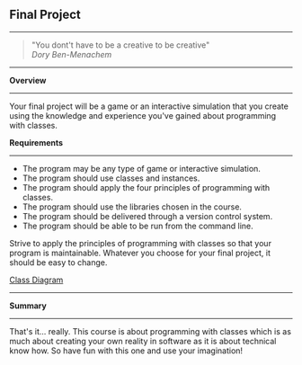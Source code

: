 ## Final Project
***
>"You dont't have to be a creative to be creative"  
>*Dory Ben-Menachem*
***

**Overview**
***
Your final project will be a game or an interactive simulation that you create using the knowledge and experience you've gained about programming with classes.

**Requirements**
***
- The program may be any type of game or interactive simulation.
- The program should use classes and instances.
- The program should apply the four principles of programming with classes.
- The program should use the libraries chosen in the course.
- The program should be delivered through a version control system.
- The program should be able to be run from the command line.

Strive to apply the principles of programming with classes so that your program is maintainable. Whatever you choose for your final project, it should be easy to change.

[Class Diagram](https://drive.google.com/file/d/1ZvzqYKw8NqGyFyLo9izExjOOOlmwU9cr/view?usp=sharing)

***
**Summary**
***
That's it... really. This course is about programming with classes which is as much about creating your own reality in software as it is about technical know how. So have fun with this one and use your imagination!